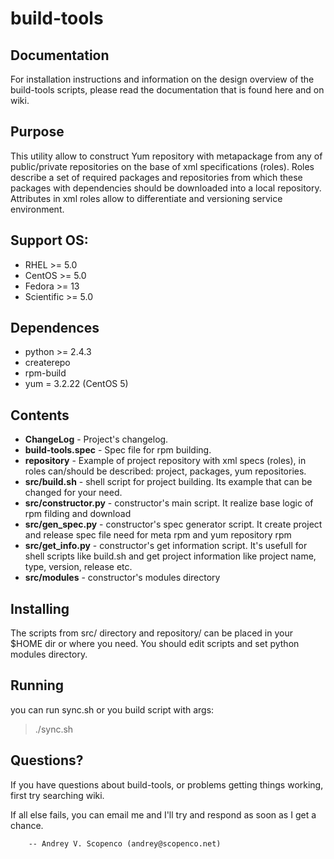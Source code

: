 build-tools
===========

Documentation
--------
For installation instructions and information on the design overview
of the build-tools scripts, please read the documentation that is found here 
and on wiki.

Purpose
-------
This utility allow to construct Yum repository with metapackage from any of public/private repositories on the base of xml specifications (roles). Roles describe a set of required packages and repositories from which these packages with dependencies should be downloaded into a local repository. Attributes in xml roles allow to differentiate and versioning service environment.

Support OS:
--------
- RHEL >= 5.0
- CentOS >= 5.0
- Fedora >= 13
- Scientific >= 5.0

Dependences
--------
- python >= 2.4.3
- createrepo
- rpm-build
- yum = 3.2.22 (CentOS 5)

Contents
--------

- **ChangeLog**           - Project's changelog.
- **build-tools.spec**    - Spec file for rpm building.
- **repository**          - Example of project repository with xml specs (roles),
                            in roles can/should be described: project, packages, 
                            yum repositories.
- **src/build.sh**        - shell script for project building. Its example 
                            that can be changed for your need.
- **src/constructor.py**  - constructor's main script. It realize base logic 
                            of rpm filding and download
- **src/gen_spec.py**     - constructor's spec generator script. It create project
                            and release spec file need for meta rpm and yum 
                            repository rpm  
- **src/get_info.py**     - constructor's get information script. It's usefull
                            for shell scripts like build.sh and get project 
                            information like project name, type, version, 
                            release etc.
- **src/modules**         - constructor's modules directory


Installing
----------

The scripts from src/ directory  and repository/ can be placed in your $HOME dir 
or where you need. You should edit scripts and set python modules directory.

Running 
-------

you can run sync.sh or you build script with args:
> ./sync.sh 

Questions?
----------

If you have questions about build-tools, or problems getting things
working, first try searching wiki.

If all else fails, you can email me and I'll try and respond as
soon as I get a chance.

        -- Andrey V. Scopenco (andrey@scopenco.net)
